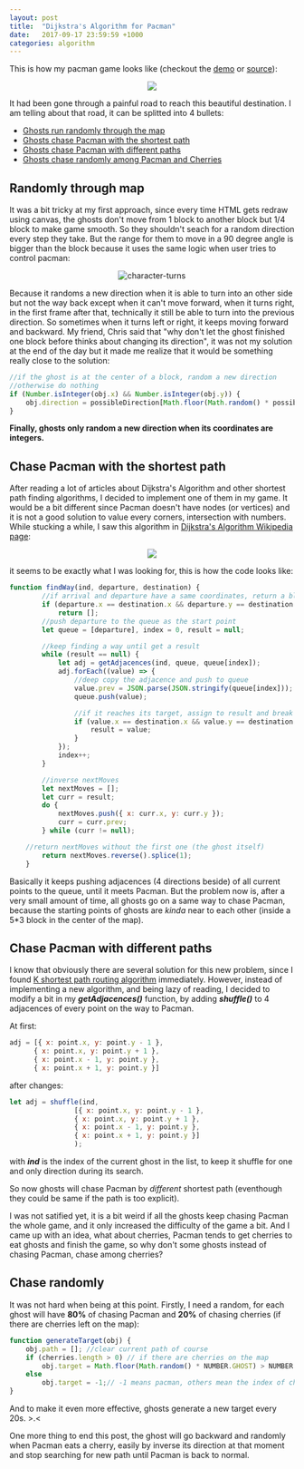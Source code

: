 ```yaml
---
layout: post
title:  "Dijkstra's Algorithm for Pacman"
date:   2017-09-17 23:59:59 +1000
categories: algorithm
---
```

This is how my pacman game looks like (checkout the [demo](https://repl.it/Jv9c/34) or [source](https://github.com/iamstevendao/pacman)):  
<p align="center">
<img src="https://thumbs.gfycat.com/FantasticFondBarnowl-size_restricted.gif"/>
</p>
It had been gone through a painful road to reach this beautiful destination.
I am telling about that road, it can be splitted into 4 bullets:

- [Ghosts run randomly through the map](#randomly-through-map)
- [Ghosts chase Pacman with the shortest path](#chase-pacman-with-the-shortest-path)
- [Ghosts chase Pacman with different paths](#chase-pacman-with-different-paths)
- [Ghosts chase randomly among Pacman and Cherries](#chase-randomly)

## Randomly through map
It was a bit tricky at my first approach, since every time HTML gets redraw using canvas, the ghosts don't move from 1 block to another block but 1/4 block to make game smooth. So they shouldn't seach for a random direction every step they take. But the range for them to move in a 90 degree angle is bigger than the block because it uses the same logic when user tries to control pacman:

<p align="center">
<img src="https://odxwwq.bn1302.livefilestore.com/y4mzvZvsn6p_qk82jNKB2BUNtKvmRZINjDJdjLxTOiNo43jORy-JH026E0bS-vL1TmyB_VCjbexNtERU6rkoIT8WMrlF23Jrc5g76RLL8cFqjvhnRC0Md-YPfNbBB77W4BXc80qBljdBd5YkDGmDYap9_S0UOpBnRaB-e0kxd_ec7w6IdpMkxMriUAqMxnfjcE7pVbYEzVNgDJ5Ral_ePM3oA?width=516&height=273&cropmode=none" alt="character-turns"/></p>
Because it randoms a new direction when it is able to turn into an other side but not the way back except when it can't move forward, when it turns right, in the first frame after that, technically it still be able to turn into the previous direction. So sometimes when it turns left or right, it keeps moving forward and backward.
My friend, Chris said that "why don't let the ghost finished one block before thinks about changing its direction", it was not my solution at the end of the day but it made me realize that it would be something really close to the solution:

```js
//if the ghost is at the center of a block, random a new direction
//otherwise do nothing
if (Number.isInteger(obj.x) && Number.isInteger(obj.y)) {
	obj.direction = possibleDirection[Math.floor(Math.random() * possibleDirection.length];
}
```
**Finally, ghosts only random a new direction when its coordinates are integers.**

## Chase Pacman with the shortest path
After reading a lot of articles about Dijkstra's Algorithm and other shortest path finding algorithms, I decided to implement one of them in my game.
It would be a bit different since Pacman doesn't have nodes (or vertices) and it is not a good solution to value every corners, intersection with numbers. While stucking a while, I saw this algorithm in [Dijkstra's Algorithm Wikipedia page](https://en.wikipedia.org/wiki/Dijkstra%27s_algorithm):

<p align="center">
<img src="https://upload.wikimedia.org/wikipedia/commons/2/23/Dijkstras_progress_animation.gif"/>
</p>

it seems to be exactly what I was looking for, this is how the code looks like:

```js
function findWay(ind, departure, destination) {
		//if arrival and departure have a same coordinates, return a blank array
		if (departure.x == destination.x && departure.y == destination.y)
			return [];
		//push departure to the queue as the start point
		let queue = [departure], index = 0, result = null;

		//keep finding a way until get a result
		while (result == null) {
			let adj = getAdjacences(ind, queue, queue[index]);
			adj.forEach((value) => {
				//deep copy the adjacence and push to queue
				value.prev = JSON.parse(JSON.stringify(queue[index]));
				queue.push(value);

				//if it reaches its target, assign to result and break the loop
				if (value.x == destination.x && value.y == destination.y) {
					result = value;
				}
			});
			index++;
		}

		//inverse nextMoves
		let nextMoves = [];
		let curr = result;
		do {
			nextMoves.push({ x: curr.x, y: curr.y });
			curr = curr.prev;
		} while (curr != null);

    //return nextMoves without the first one (the ghost itself)
		return nextMoves.reverse().splice(1);
	}
```
Basically it keeps pushing adjacences (4 directions beside) of all current points to the queue, until it meets Pacman.
But the problem now is, after a very small amount of time, all ghosts go on a same way to chase Pacman, because the starting points of ghosts are *kinda* near to each other (inside a 5*3 block in the center of the map).

## Chase Pacman with different paths
I know that obviously there are several solution for this new problem, since I found [K shortest path routing algorithm](https://en.wikipedia.org/wiki/K_shortest_path_routing) immediately.
However, instead of implementing a new algorithm, and being lazy of reading, I decided to modify a bit in my ***getAdjacences()*** function, by adding ***shuffle()*** to 4 adjacences of every point on the way to Pacman.

At first:
```js
adj = [{ x: point.x, y: point.y - 1 }, 
      { x: point.x, y: point.y + 1 }, 
      { x: point.x - 1, y: point.y }, 
      { x: point.x + 1, y: point.y }]
```
after changes:
```js
let adj = shuffle(ind, 
                [{ x: point.x, y: point.y - 1 }, 
                { x: point.x, y: point.y + 1 }, 
                { x: point.x - 1, y: point.y }, 
                { x: point.x + 1, y: point.y }]
                );
```
with ***ind*** is the index of the current ghost in the list, to keep it shuffle for one and only direction during its search.

So now ghosts will chase Pacman by *different* shortest path (eventhough they could be  same if the path is too explicit).

I was not satified yet, it is a bit weird if all the ghosts keep chasing Pacman the whole game, and it only increased the difficulty of the game a bit. And I came up with an idea, what about cherries, Pacman tends to get cherries to eat ghosts and finish the game, so why don't some ghosts instead of chasing Pacman, chase among cherries?

## Chase randomly
It was not hard when being at this point.
Firstly, I need a random, for each ghost will have **80%** of chasing Pacman and **20%** of chasing cherries (if there are cherries left on the map):

```js
function generateTarget(obj) {
	obj.path = []; //clear current path of course
	if (cherries.length > 0) // if there are cherries on the map
		obj.target = Math.floor(Math.random() * NUMBER.GHOST) > NUMBER.GHOST / 4 ? -1 : Math.floor(Math.random() * cherries.length);
	else
		obj.target = -1;// -1 means pacman, others mean the index of cherries in the list
}
```

And to make it even more effective, ghosts generate a new target every 20s. >.<

One more thing to end this post, the ghost will go backward and randomly when Pacman eats a cherry, easily by inverse its direction at that moment and stop searching for new path until Pacman is back to normal.